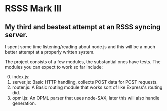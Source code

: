 RSSS Mark III
===

My third and bestest attempt at an RSSS syncing server.
---

I spent some time listening/reading about node.js and this will be a much better attempt at a properly written system.

The project consists of a few modules, the substantial ones have tests. The modules you can expect to work so far include:

0. index.js: 
1. server.js: Basic HTTP handling, collects POST data for POST requests.
2. router.js: A Basic routing module that works sort of like Express's routing did.
3. opml.js: An OPML parser that uses node-SAX, later this will also handle generation.
